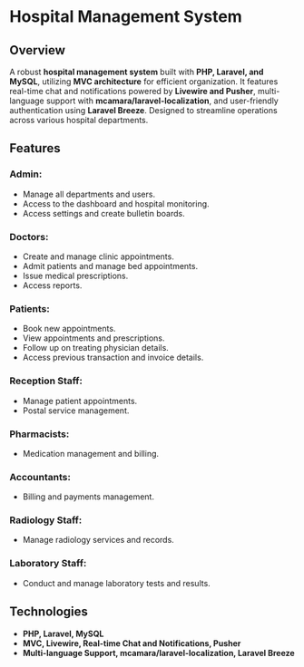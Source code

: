 # Hospital Management System

## Overview
A robust **hospital management system** built with **PHP, Laravel, and MySQL**, utilizing **MVC architecture** for efficient organization. It features real-time chat and notifications powered by **Livewire and Pusher**, multi-language support with **mcamara/laravel-localization**, and user-friendly authentication using **Laravel Breeze**. Designed to streamline operations across various hospital departments.

## Features

### Admin:
- Manage all departments and users.
- Access to the dashboard and hospital monitoring.
- Access settings and create bulletin boards.

### Doctors:
- Create and manage clinic appointments.
- Admit patients and manage bed appointments.
- Issue medical prescriptions.
- Access reports.

### Patients:
- Book new appointments.
- View appointments and prescriptions.
- Follow up on treating physician details.
- Access previous transaction and invoice details.

### Reception Staff:
- Manage patient appointments.
- Postal service management.

### Pharmacists:
- Medication management and billing.

### Accountants:
- Billing and payments management.

### Radiology Staff:
- Manage radiology services and records.

### Laboratory Staff:
- Conduct and manage laboratory tests and results.

## Technologies
- **PHP, Laravel, MySQL**
- **MVC, Livewire, Real-time Chat and Notifications, Pusher**
- **Multi-language Support, mcamara/laravel-localization, Laravel Breeze**


